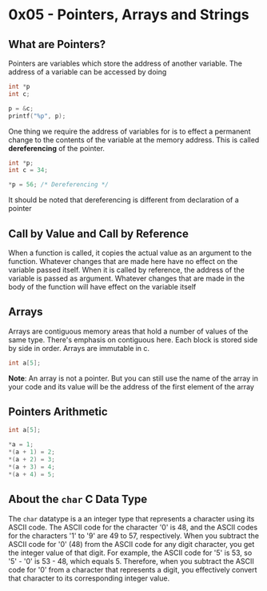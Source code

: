 # 0x05 -  Pointers, Arrays and Strings

## What are Pointers?
Pointers are variables which store the address of another variable. The address of a variable can be accessed by doing
```c
int *p
int c;

p = &c;
printf("%p", p);
```

One thing we require the address of variables for is to effect a permanent change to the contents of the variable at the memory address.
This is called **dereferencing** of the pointer.

```c
int *p;
int c = 34;

*p = 56; /* Dereferencing */
```

It should be noted that dereferencing is different from declaration of a pointer

## Call by Value and Call by Reference
When a function is called, it copies the actual value as an argument to the function. Whatever changes that are made here have no effect on the variable passed itself. When it is called by reference, the address of the variable is passed as argument. Whatever changes that are made in the body of the function will have effect on the variable itself

## Arrays
Arrays are contiguous memory areas  that hold a number of values of the same type. There's emphasis on contiguous here. Each block is stored side by side in order. Arrays are immutable in c.

```c
int a[5];
```
**Note**: An array is not a pointer. But you can still use the name of the array in your code and its value will be the address of the first element of the array 

## Pointers Arithmetic
```c
int a[5];

*a = 1;
*(a + 1) = 2;
*(a + 2) = 3;
*(a + 3) = 4;
*(a + 4) = 5;
```

## About the `char` C Data Type
The `char` datatype is a an integer type that represents a character using its ASCII code. The ASCII code for the character '0' is 48, and the ASCII codes for the characters '1' to '9' are 49 to 57, respectively. When you subtract the ASCII code for '0' (48) from the ASCII code for any digit character, you get the integer value of that digit. For example, the ASCII code for '5' is 53, so '5' - '0' is 53 - 48, which equals 5. Therefore, when you subtract the ASCII code for '0' from a character that represents a digit, you effectively convert that character to its corresponding integer value.
